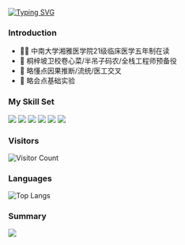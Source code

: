 [![Typing SVG](https://readme-typing-svg.demolab.com?font=Fira+Code&size=24&pause=1000&color=407BD0&background=78C2E000&center=true&vCenter=true&width=435&lines=%E6%B9%98%E9%9B%85%E4%B8%B4%E5%BA%8A%F0%9F%90%AE%F0%9F%90%B4%E9%A2%84%E5%A4%87%E5%BD%B9%F0%9F%A7%91%E2%80%8D%E2%9A%95%EF%B8%8F;%E5%8D%8A%E5%90%8A%E5%AD%90%E5%85%A8%E6%A0%88%E5%B7%A5%E7%A8%8B%E5%B8%88%F0%9F%A7%91%E2%80%8D%F0%9F%92%BB;easyDSM%E6%88%90%E5%91%98%F0%9F%98%8E)](https://git.io/typing-svg)
### Introduction
- 🧑‍⚕️ 中南大学湘雅医学院21级临床医学五年制在读
- 👀 桐梓坡卫校卷心菜/半吊子码农/全栈工程师预备役
- 🌱 略懂点因果推断/流统/医工交叉
- 🧪 略会点基础实验
### My Skill Set
![](https://img.shields.io/badge/Python-3776AB?style=for-the-badge&logo=python&logoColor=white) ![](https://img.shields.io/badge/R-276DC3?style=for-the-badge&logo=r&logoColor=white) ![](https://img.shields.io/badge/PostgreSQL-316192?style=for-the-badge&logo=postgresql&logoColor=white) ![](https://img.shields.io/badge/Markdown-000000?style=for-the-badge&logo=markdown&logoColor=white) ![](https://img.shields.io/badge/Vue.js-35495E?style=for-the-badge&logo=vue.js&logoColor=4FC08D) ![](https://img.shields.io/badge/HTML-239120?style=for-the-badge&logo=html5&logoColor=white)
### Visitors
![Visitor Count](https://profile-counter.glitch.me/andrelau0622/count.svg)
### Languages
![Top Langs](https://github-readme-stats.vercel.app/api/top-langs/?username=andrelau0622&layout=compact&theme=dark)
### Summary
![
](https://github-readme-stats.vercel.app/api?username=andrelau0622&show_icons=true&theme=dark)
